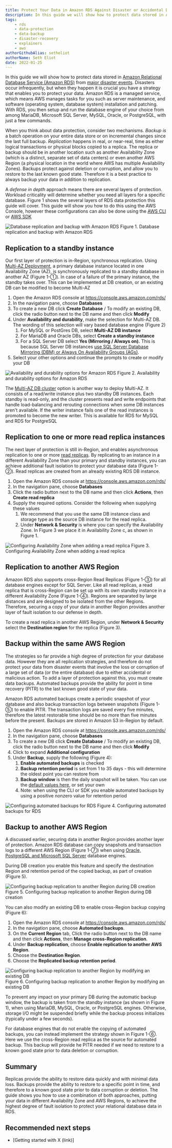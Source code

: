 ```yaml
---
title: Protect Your Data in Amazon RDS Against Disaster or Accidental Deletion
description: In this guide we will show how to protect data stored in Amazon Relational Database Service (Amazon RDS) from major disaster events.
tags:
    - rds
    - data-protection
    - data-backup
    - disaster-recovery
    - explainers
    - aws
authorGithubAlias: setheliot
authorName: Seth Eliot
date: 2022-01-25
---
```


In this guide we will show how to protect data stored in [Amazon Relational Database Service (Amazon RDS)](https://docs.aws.amazon.com/AmazonRDS/latest/UserGuide/Welcome.html) from [major disaster events](https://docs.aws.amazon.com/whitepapers/latest/disaster-recovery-workloads-on-aws/what-is-a-disaster.html). Disasters occur infrequently, but when they happen it is crucial you have a strategy that enables you to protect your data.  Amazon RDS is a managed service, which means AWS manages tasks for you such as server maintenance, and software (operating system, database system) installation and patching. With RDS, you then setup and run the database engine of your choice from among MariaDB, Microsoft SQL Server, MySQL, Oracle, or PostgreSQL, with just a few commands.

When you think about data protection, consider two mechanisms. *Backup is* a batch operation on your entire data store or on incremental changes since the last full backup. *Replication* happens in real, or near-real, time as either logical transactions or physical blocks copied to a replica. The replica or backup should be in another location such as another Availability Zone (which is a distinct, separate set of data centers) or even another AWS Region (a physical location in the world where AWS has multiple Availability Zones).  Backups protect against deletion or corruption, and allow you to restore to the last known good state. Therefore it is a best practice to always backup your data in addition to replication.

A *defense in depth* approach means there are several layers of protection. Workload criticality will determine whether you need all layers for a specific database. Figure 1 shows the several layers of RDS data protection this guide will cover. This guide will show you how to do this using the AWS Console, however these configurations can also be done using the [AWS CLI](https://aws.amazon.com/cli/) or [AWS SDK](https://aws.amazon.com/developer/tools/)

![Database replication and backup with Amazon RDS](images/QDvfx.png "Database replication and backup with Amazon RDS")
Figure 1. Database replication and backup with Amazon RDS

## Replication to a standby instance

Our first layer of protection is in-Region, synchronous replication.  Using [Multi-AZ Deployment](https://docs.aws.amazon.com/AmazonRDS/latest/UserGuide/Concepts.MultiAZSingleStandby.html), a primary database instance located in one Availability Zone (AZ), is synchronously replicated to a standby database in another AZ (Figure 1-①). In case of a failure of the primary instance, the standby takes over. This can be implemented at DB creation, or an existing DB can be modified to become Multi-AZ

1. Open the Amazon RDS console at https://console.aws.amazon.com/rds/
2. In the navigation pane, choose **Databases**
3. To create a new DB click **Create Database** / To modify an existing DB, click the radio button next to the DB name and then click **Modify**
4. Under **Availability and durability**, make the selection for Multi-AZ DB. The wording of this selection will vary based database engine (Figure 2)
   1. For MySQL or PostGres DB, select **Multi-AZ DB instance**
   2. For MariaDB and Oracle DBs, select **Create a standby instance**
   3. For a SQL Server DB select **Yes (Mirroring / Always on).** This is because SQL Server DB instances [use SQL Server Database Mirroring (DBM) or Always On Availability Groups (AGs)](https://docs.aws.amazon.com/AmazonRDS/latest/UserGuide/USER_SQLServerMultiAZ.html).
5. Select your other options and continue the prompts to create or modify your DB

![Availability and durability options for Amazon RDS](images/xXJ9w.png "Availability and durability options for Amazon RDS")
Figure 2. Availability and durability options for Amazon RDS

The [Multi-AZ DB cluster](https://docs.aws.amazon.com/AmazonRDS/latest/UserGuide/multi-az-db-clusters-concepts.html) option is another way to deploy Multi-AZ. It consists of a read/write instance plus two standby DB instances. Each standby is read-only, and the cluster presents read and write endpoints that handle load-balancing and rerouting connections when some DB instances aren't available. If the writer instance fails one of the read instances is promoted to become the new writer. This is available for RDS for MySQL and RDS for PostgreSQL

## Replication to one or more read replica instances

The next layer of protection is still in-Region, and enables asynchronous replication to one or more [read replicas](https://docs.aws.amazon.com/AmazonRDS/latest/UserGuide/USER_ReadRepl.html). By replicating to an instance in a different Availability Zone than your primary and standby instances, you can achieve additional  fault isolation to protect your database data (Figure 1-②).  Read replicas are created from an already existing RDS DB instance.

1. Open the Amazon RDS console at https://console.aws.amazon.com/rds/
2. In the navigation pane, choose **Databases**
3. Click the radio button next to the DB name and then click **Actions**, then **Create read replica**
4. Supply the required options. Consider the following when supplying these values
   1. We recommend that you use the same DB instance class and storage type as the source DB instance for the read replica.
   2. Under **Network & Security** is where you can specify the Availability Zone. In Figure 3 we place it in Availability Zone c, as shown in Figure 1.

![Configuring Availability Zone when adding a read replica](images/MjR7w.png)
Figure 3. Configuring Availability Zone when adding a read replica

## Replication to another AWS Region

Amazon RDS also supports cross-Region Read Replicas (Figure 1-③) for all database engines except for SQL Server. Like all read replicas, a read replica that is cross-Region can be set up with its own standby instance in a different Availability Zone (Figure 1-④). Regions are separated by large distances and are designed to be isolated from the other Regions. Therefore, securing a copy of your data in another Region provides another layer of fault isolation to our defense in depth.

To create a read replica in another AWS Region, under **Network & Security** select the **Destination region** for the replica (Figure 3).

## Backup within the same AWS Region

The strategies so far provide a high degree of protection for your database data. However they are all replication strategies, and therefore do not protect your data from disaster events that involve the loss or corruption of a large set of data (or the entire database) due to either accidental or malicious action. To add a layer of protection against this, you must create data backups. Automated backups provide the ability for point in time recovery (PITR) to the last known good state of your data.

Amazon RDS automated backups create a periodic snapshot of your database and also backup transaction logs between snapshots (Figure 1-⑤) to enable PITR. The transaction logs are saved every five minutes, therefore the latest restorable time should be no more than five minutes before the present. Backups are stored in Amazon S3 in-Region by default.

1. Open the Amazon RDS console at https://console.aws.amazon.com/rds/
2. In the navigation pane, choose **Databases**
3. To create a new DB click **Create Database** / To modify an existing DB, click the radio button next to the DB name and then click **Modify**
4. Click to expand **Additional configuration**
5. Under **Backup**, supply the following (Figure 4):
   1. **Enable automated backups** is checked
   2. **Backup retention period** is set from 1 to 35 days - this will determine the oldest point you can restore from
   3. **Backup window** is then the daily snapshot will be taken. You can use the [default values here](https://docs.aws.amazon.com/AmazonRDS/latest/UserGuide/USER_WorkingWithAutomatedBackups.html#USER_WorkingWithAutomatedBackups.BackupWindow), or set your own
   4. Note: when using the CLI or SDK you enable automated backups by using a positive nonzero value for retention period

![Configuring automated backups for RDS](images/tl5S7.png "Configuring automated backups for RDS")
Figure 4. Configuring automated backups for RDS

## Backup to another AWS Region

A discussed earlier, securing data in another Region provides another layer of protection. Amazon RDS database can copy snapshots and transaction logs to a different AWS Region (Figure 1-⑦) when using [Oracle, PostgreSQL and Microsoft SQL Server](https://docs.aws.amazon.com/AmazonRDS/latest/UserGuide/Concepts.RDS_Fea_Regions_DB-eng.Feature.CrossRegionAutomatedBackups.html) database engines.

During DB creation you enable this feature and specify the destination Region and retention period of the copied backup, as part of creation (Figure 5).

![Configuring backup replication to another Region during DB creation](images/h7otm.png "Configuring backup replication to another Region during DB creation")
Figure 5. Configuring backup replication to another Region during DB creation

You can also modify an existing DB to enable cross-Region backup copying (Figure 6):

1. Open the Amazon RDS console at https://console.aws.amazon.com/rds/
2. In the navigation pane, choose **Automated backups**.
3. On the **Current Region** tab, Click the radio button next to the DB name and then click **Actions**, then  **Manage cross-Region replication**.
4. Under **Backup replication**, choose **Enable replication to another AWS Region**.
5. Choose the **Destination Region**.
6. Choose the **Replicated backup retention period**.

![Configuring backup replication to another Region by modifying an existing DB](images/bH265.png "Configuring backup replication to another Region by modifying an existing DB")
Figure 6. Configuring backup replication to another Region by modifying an existing DB

To prevent any impact on your primary DB during the automatic backup window, the backup is taken from the standby instance (as shown in Figure 1), when using MariaDB, MySQL, Oracle, or PostgreSQL engines. Otherwise, storage I/O might be suspended briefly while the backup process initializes (typically under a few seconds).

For database engines that do not enable the copying of automated backups, you can instead implement the strategy shown in Figure 1-⑥. Here we use the cross-Region read replica as the source for automated backup. This backup will provide he PITR needed if we need to restore to a known good state prior to data deletion or corruption.

## Summary

Replicas provide the ability to restore data quickly and with minimal data loss. Backups provide the ability to restore to a specific point in time, and therefore to a known good state prior to data corruption or deletion. The guide shows you how to use a combination of both approaches, putting your data in different Availability Zone and AWS Regions, to achieve the highest degree of fault isolation to protect your relational database data in RDS.

## Recommended next steps

<!-- This section will have a bullet list of recommended next steps, which should mostly focus on tutorials for hands-on experience. -->

 - [Getting started with X (link)]
 